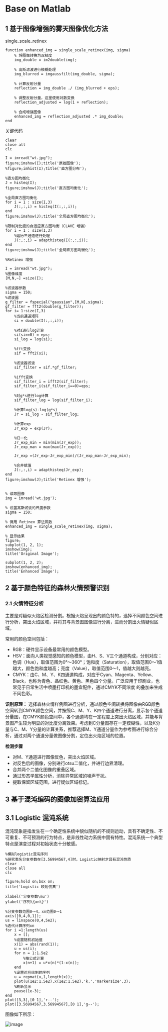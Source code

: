 # Base on Matlab
## 1 基于图像增强的雾天图像优化方法
single_scale_retinex
```
function enhanced_img = single_scale_retinex(img, sigma)
    % 将图像转换为双精度
    img_double = im2double(img);

    % 高斯滤波进行模糊处理
    img_blurred = imgaussfilt(img_double, sigma);

    % 计算反射分量
    reflection = img_double ./ (img_blurred + eps);

    % 调整反射分量，这里使用对数变换
    reflection_adjusted = log(1 + reflection);

    % 合成增强图像
    enhanced_img = reflection_adjusted .* img_double;
end
```
关键代码
```
clear 
close all
clc

I = imread("wt.jpg");
figure;imshow(I);title('原始图像');
%figure;imhist(I);title('直方图分布');

%直方图均衡化
J = histeq(I);
figure;imshow(J);title('直方图均衡化');

%全局直方图均衡化
for i = 1 : size(I,3)
    J(:,:,i) = histeq(I(:,:,i));
end
figure;imshow(J);title('全局直方图均衡化');

%限制对比度的自适应直方图均衡（CLAHE 增强）
for i = 1 : size(I,3)
    %遍历三通道进行处理
    J(:,:,i) = adapthisteq(I(:,:,i));
end
figure;imshow(J);title('全局直方图均衡化');

%Retinex 增强

I = imread("wt.jpg");
%图像维度
[M,N,~] =size(I);

%滤波器参数
sigma = 150;
%滤波器
g_filter = fspecial("gaussian",[M,N],sigma);
gf_filter = fft2(double(g_filter));
for i= 1:size(I,3)
    %当前通道矩阵
    si = double(I(:,:,i));
    
    %对s进行log计算
    si(si==0) = eps;
    si_log = log(si);
    
    %fft变换
    sif = fft2(si);
    
    %滤波器滤波
    sif_filter = sif.*gf_filter;

    %ifft变换
    sif_filter_i = ifft2(sif_filter);
    sif_filter_i(sif_filter_i==0)=eps;

    %对g*s进行log计算
    sif_filter_log = log(sif_filter_i);

    %计算log(s)-log(g*s)
    Jr = si_log - sif_filter_log;

    %计算exp
    Jr_exp = exp(Jr);

    %归一化
    Jr_exp_min = min(min(Jr_exp));
    Jr_exp_man = max(max(Jr_exp));

    Jr_exp =(Jr_exp-Jr_exp_min)/(Jr_exp_man-Jr_exp_min);

    %合并赋值
    J(:,:,i) = adapthisteq(Jr_exp);
end
figure;imshow(J);title('Retinex 增强');


% 读取图像
img = imread('wt.jpg');

% 设置高斯滤波的尺度参数
sigma = 150;

% 调用 Retinex 算法函数
enhanced_img = single_scale_retinex(img, sigma);

% 显示结果
figure;
subplot(1, 2, 1);
imshow(img);
title('Original Image');

subplot(1, 2, 2);
imshow(enhanced_img);
title('Enhanced Image');
```
## 2 基于颜色特征的森林火情预警识别
### 2.1 火情特征分析
主要是对疑似火焰区检测分割。根据火焰呈现出的颜色特的，选择不同颜色空间进行分析，突出火焰区域，并将其与背景图图像进行分离，进而分割出火情疑似区域。

常用的颜色空间包括：

- RGB：硬件显示设备最常用的颜色模型。
- HSV：面向人类视觉感知的颜色模型，由H、S、V三个通道构成，分别对应：色调（Hue），取值范围为0&deg;～360&deg;；饱和度（Saturation），取值范围0～1值越大，颜色饱和度越高；亮度（Value），取值范围0～1，值越大则越亮。
- CMYK：由C、M、Y、K四通道构成，对应于Cyan、Magenta、Yellow、Black，也称为青色、品红色、黄色、黑色四个分量。广泛应用于印刷业，也常见于日常生活中喷墨打印机的墨盒配件，通过CMYK不同浓度 的叠加来生成不同色彩。

**识别原理：**
选择森林火情样例图进行分析，通过颜色空间转换将图像由RGB颜色空间转到CMYK颜色空间，并按照C、M、Y、K四个通道进行分离，显示各个通道分量图，在CMYK颜色空间中，各个通道均在一定程度上突出火焰区域，并能与背景图产生较为明显的对比度分离效果。考虑到C分量图存在一定模糊性，以及K分量与C、M、Y分量的计算关系，推荐选择M、Y通道分量作为参考图进行综合分析，通过对两个通道分量做图像分割，定位出火焰区域的位置。

**检测步骤**
- 对M、Y通道进行图像反色，突出火焰区域。
- 对反色后的图像，分别进行otsu二值化，并进行边界清理。
- 合并两个二值化图像的重叠区域。
- 通过形态学属性分析，消除异常区域的噪声干扰。
- 提取保留区域范围，进行疑似区域标记。

## 3 基于混沌编码的图像加密算法应用
## 3.1 Logistic 混沌系统
混沌现象是指发生在一个确定性系统中貌似随机的不规则运动，具有不确定性、不可重复、不可预测的行为特点，是非线性动力系统中固有特性。混沌系统一个典型特点是演变过程对初始状态十分敏感。
```
%模拟logistic混沌序列
%研究表名分支参数在[3.56994567,4]时，Logistic映射才具有混沌性质
clear
close all
clc

figure;hold on;box on;
title('Logistic 映射仿真')

xlabel('分支参数\mu')
ylabel('序列\{xn\}')

%分支参数范围0～4，xn范围0～1
axis([0,4,0,1]);
us = linspace(0,4,5e2);
%迭代计算序列xn
for i =1:length(us)
    x = [];
    %设置随机初始值
    x(1) = abs(rand(1));
    u = us(i);
    for n = 1:1.5e2
        %按公式计算
        x(n+1) = u*x(n)*(1-x(n));
    end
    %设置对应绘制的序列
    u = repmat(u,1,length(x));
    plot(u(1e2:1.5e2),x(1e2:1.5e2),'k.','markersize',3);
    %刷新显示
    pause(1e-3);
end
plot([3,3],[0 1],'r--');
plot([3.56994567,3.56994567],[0 1],'g--');

```
图像如下所示：

![image](https://github.com/kenlab-chung/Computer-Vision-Algorithms/assets/59462735/5c8c22d0-bc44-410b-b138-7411be695dd0)




